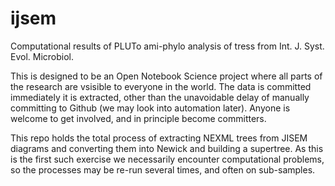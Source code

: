 # ijsem
Computational results of PLUTo ami-phylo analysis of tress from Int. J. Syst. Evol. Microbiol.

This is designed to be an Open Notebook Science project where all parts of the research are vsisible to everyone in the world. The data is committed immediately it is extracted, other than the unavoidable delay of manually committing to Github (we may look into automation later). Anyone is welcome to get involved, and in principle become committers.

This repo holds the total process of extracting NEXML trees from JISEM diagrams and converting them into Newick and building a supertree. As this is the first such exercise we necessarily encounter computational problems, so the processes may be re-run several times, and often on sub-samples.
